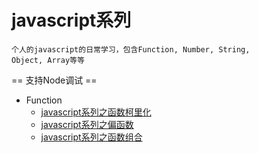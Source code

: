 # javascript系列

<code>个人的javascript的日常学习，包含Function, Number, String, Object, Array等等</code>

== 支持Node调试 ==


- Function
  - [javascript系列之函数柯里化](https://github.com/Gloomysunday28/martin-js-series/blob/master/Function/curry.js)
  - [javascript系列之偏函数](https://github.com/Gloomysunday28/martin-js-series/blob/master/Function/partial.js)
  - [javascript系列之函数组合](https://github.com/Gloomysunday28/martin-js-series/blob/master/Function/compose.js)